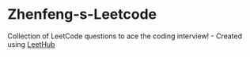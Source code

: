 # Zhenfeng-s-Leetcode
Collection of LeetCode questions to ace the coding interview! - Created using [LeetHub](https://github.com/QasimWani/LeetHub)
